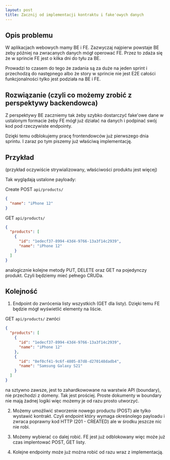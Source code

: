 ```yaml
---
layout: post
title: Zacznij od implementacji kontraktu i fake'owych danych
---
```


## Opis problemu

W aplikacjach webowych mamy BE i FE. Zazwyczaj najpierw powstaje BE zeby później na zwracanych danych mógł operować FE. Przez to zdaża się że w sprincie FE jest o kilka dni do tyłu za BE.

Prowadzi to czasem do tego że zadania są za duże na jeden sprint i przechodzą do następnego albo że story w sprincie nie jest E2E całości funkcjonalności tylko jest podziała na BE i FE.

## Rozwiązanie (czyli co możemy zrobić z perspektywy backendowca)

Z perspektywy BE zaczniemy tak żeby szybko dostarczyć fake'owe dane w ustalonym formacie żeby FE mógł już działać na danych i podpinać swój kod pod rzeczywiste endpointy.

Dzięki temu odblokujemy pracę frontendowców już pierwszego dnia sprintu. I zaraz po tym piszemy już właściwą implementację.

## Przykład

(przykład oczywiście strywializowany, właściwości produktu jest więcej)

Tak wyglądają ustalone payloady:

Create
POST `api/products/`

```json
{
  "name": "iPhone 12"
}
```

GET `api/products/`

```json
{
  "products": [
    {
      "id": "1edecf37-8994-43d4-9766-13a3f14c2939",
      "name": "iPhone 12"
    }
  ]
}
```

analogicznie kolejne metody PUT, DELETE oraz GET na pojedynczy produkt. Czyli będziemy mieć pełnego CRUDa.

## Kolejność

1. Endpoint do zwrócenia listy wszystkich (GET dla listy). Dzięki temu FE będzie mógł wyświetlić elementy na liście.

GET `api/products/` zwróci

```json
{
  "products": [
    {
      "id": "1edecf37-8994-43d4-9766-13a3f14c2939",
      "name": "iPhone 12"
    },
    {
      "id": "8ef0cf41-9c6f-4805-87d8-d270148dadb4",
      "name": "Samsung Galaxy S21"
    }
  ]
}
```

na sztywno zawsze, jest to zahardkowowane na warstwie API (boundary), nie przechodzi z domeny. Tak jest prościej. Proste dokumenty w boundary nie mają żadnej logiki więc możemy je od razu prosto utworzyć.

2. Możemy umożliwić stworzenie nowego productu (POST) ale tylko wystawić kontrakt. Czyli endpoint który wymaga okreśnolego payloadu i zwraca poprawny kod HTTP (201 - CREATED) ale w środku jeszcze nic nie robi.

3. Możemy wybierać co dalej robić. FE jest już odblokowany więc może już czas implentować POST, GET listy.

4. Kolejne endpointy może już można robić od razu wraz z implementacją.
